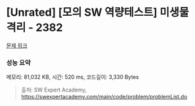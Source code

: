 # [Unrated] [모의 SW 역량테스트] 미생물 격리 - 2382 

[문제 링크](https://swexpertacademy.com/main/code/problem/problemDetail.do?contestProbId=AV597vbqAH0DFAVl) 

### 성능 요약

메모리: 81,032 KB, 시간: 520 ms, 코드길이: 3,330 Bytes



> 출처: SW Expert Academy, https://swexpertacademy.com/main/code/problem/problemList.do